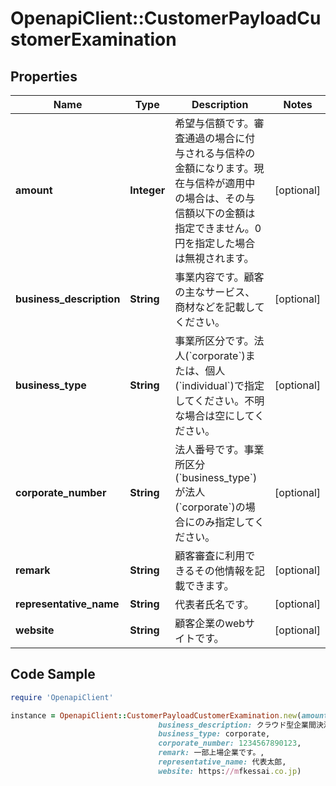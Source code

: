 # OpenapiClient::CustomerPayloadCustomerExamination

## Properties

Name | Type | Description | Notes
------------ | ------------- | ------------- | -------------
**amount** | **Integer** | 希望与信額です。審査通過の場合に付与される与信枠の金額になります。現在与信枠が適用中の場合は、その与信額以下の金額は指定できません。0円を指定した場合は無視されます。 | [optional] 
**business_description** | **String** | 事業内容です。顧客の主なサービス、商材などを記載してください。 | [optional] 
**business_type** | **String** | 事業所区分です。法人(&#x60;corporate&#x60;)または、個人(&#x60;individual&#x60;)で指定してください。不明な場合は空にしてください。 | [optional] 
**corporate_number** | **String** | 法人番号です。事業所区分(&#x60;business_type&#x60;)が法人(&#x60;corporate&#x60;)の場合にのみ指定してください。 | [optional] 
**remark** | **String** | 顧客審査に利用できるその他情報を記載できます。 | [optional] 
**representative_name** | **String** | 代表者氏名です。 | [optional] 
**website** | **String** | 顧客企業のwebサイトです。 | [optional] 

## Code Sample

```ruby
require 'OpenapiClient'

instance = OpenapiClient::CustomerPayloadCustomerExamination.new(amount: 200000,
                                 business_description: クラウド型企業間決済サービス,
                                 business_type: corporate,
                                 corporate_number: 1234567890123,
                                 remark: 一部上場企業です。,
                                 representative_name: 代表太郎,
                                 website: https://mfkessai.co.jp)
```


